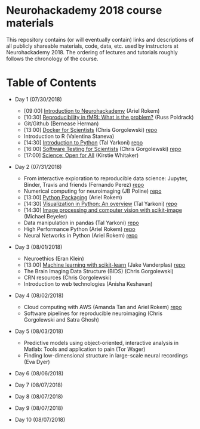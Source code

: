 # Neurohackademy 2018 course materials

This repository contains (or will eventually contain) links and descriptions of all publicly shareable materials, code, data, etc. used by instructors at Neurohackademy 2018. The ordering of lectures and tutorials roughly follows the chronology of the course.

# Table of Contents
* Day 1 (07/30/2018)
	* [09:00] [Introduction to Neurohackademy](https://neurohackademy.github.io/introduction-to-nh/) (Ariel Rokem)
	* [10:30] [Reproducibility in fMRI: What is the problem?](http://neurohackademy.org/wp-content/uploads/2018/02/Reproducibility_NHW2018.pdf) (Russ Poldrack)
	* Git/Github (Bernease Herman)
	* [13:00] [Docker for Scientists](https://neurohackweek.github.io/docker-for-scientists/) (Chris Gorgolewski) [repo](https://github.com/neurohackweek/docker-for-scientists)
	* Introduction to R (Valentina Staneva)
	* [14:30] [Introduction to Python](https://github.com/neurohackademy/introduction-to-python/blob/master/introduction-to-python.ipynb) (Tal Yarkoni) [repo](https://github.com/neurohackademy/introduction-to-python)
	* [16:00] [Software Testing for Scientists](https://neurohackweek.github.io/software-testing-for-scientists/) (Chris Gorgolewski) [repo](https://github.com/neurohackweek/software-testing-for-scientists/)
	* [17:00] [Science: Open for All](https://docs.google.com/presentation/d/1aZsggPkRrdLw_QSmvKA2z3OdIdx0TZg7GxeZtK_3ycQ/edit#slide=id.g1088c5b110_0_183) (Kirstie Whitaker)

* Day 2 (07/31/2018)
	* From interactive exploration to reproducible data science: Jupyter, Binder, Travis and friends (Fernando Perez) [repo](https://github.com/jupyterlab/jupyterlab-demo)
	* Numerical computing for neuroimaging (JB Poline) [repo](https://github.com/jakevdp/PythonDataScienceHandbook)
	* [13:00] [Python Packaging](https://nsls-ii.github.io/scientific-python-cookiecutter/) (Ariel Rokem)
	* [14:30] [Visualization in Python: An overview](https://github.com/neurohackademy/visualization-in-python/blob/master/visualization-in-python.ipynb) (Tal Yarkoni) [repo](https://github.com/neurohackademy/visualization-in-python)
	* [14:30] [Image processing and computer vision with scikit-image](https://mbeyeler.github.io/2018-neurohack-skimage) (Michael Beyeler)
	* Data manipulation in pandas (Tal Yarkoni) [repo](https://github.com/jakevdp/PythonDataScienceHandbook)
	* High Performance Python (Ariel Rokem) [repo](https://github.com/neurohackademy/high-performance-python)
	* Neural Networks in Python (Ariel Rokem) [repo](https://neurohackademy.github.io/convolutional-neural-networks/)

* Day 3 (08/01/2018)
	* Neuroethics (Eran Klein)
	* [13:00] [Machine learning with scikit-learn](https://github.com/jakevdp/sklearn_tutorial/blob/master/notebooks/Index.ipynb) (Jake Vanderplas) [repo](https://github.com/jakevdp/sklearn_tutorial)
	* The Brain Imaging Data Structure (BIDS) (Chris Gorgolewski)
	* CRN resources (Chris Gorgolewski)
	* Introduction to web technologies (Anisha Keshavan)

* Day 4 (08/02/2018)
	* Cloud computing with AWS (Amanda Tan and Ariel Rokem) [repo](https://github.com/neurohackademy/cloud101_aws)
	* Software pipelines for reproducible neuroimaging (Chris Gorgolewski and Satra Ghosh)

* Day 5 (08/03/2018)
	* Predictive models using object-oriented, interactive analysis in Matlab: Tools and application to pain (Tor Wager)
	* Finding low-dimensional structure in large-scale neural recordings (Eva Dyer)

* Day 6 (08/06/2018)

* Day 7 (08/07/2018)

* Day 8 (08/07/2018)

* Day 9 (08/07/2018)

* Day 10 (08/07/2018)

